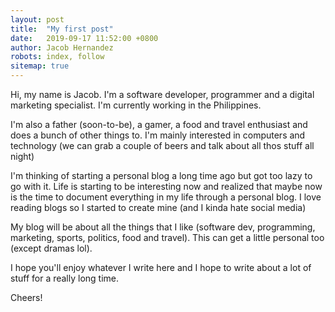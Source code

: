 ```yaml
---
layout: post
title:  "My first post"
date:   2019-09-17 11:52:00 +0800
author: Jacob Hernandez
robots: index, follow
sitemap: true
---
```


Hi, my name is Jacob. I'm a software developer, programmer and a digital marketing specialist. I'm currently working in the Philippines.

I'm also a father (soon-to-be), a gamer, a food and travel enthusiast and does a bunch of other things to. I'm mainly interested in computers and technology (we can grab a couple of beers and talk about all thos stuff all night)

I'm thinking of starting a personal blog a long time ago but got too lazy to go with it. Life is starting to be interesting now and realized that maybe now is the time to document everything in my life through a personal blog. I love reading blogs so I started to create mine (and I kinda hate social media)

My blog will be about all the things that I like (software dev, programming, marketing, sports, politics, food and travel). This can get a little personal too (except dramas lol).

I hope you'll enjoy whatever I write here and I hope to write about a lot of stuff for a really long time.

Cheers!